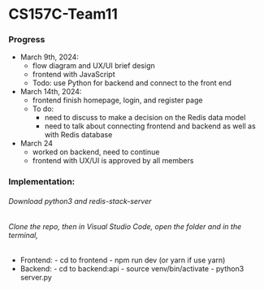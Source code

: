 # CS157C-Team11


### Progress
  - March 9th, 2024:
      - flow diagram and UX/UI brief design
      - frontend with JavaScript
      - Todo: use Python for backend and connect to the front end 
  - March 14th, 2024:
      - frontend finish homepage, login, and register page
      - To do:
         - need to discuss to make a decision on the Redis data model
         - need to talk about connecting frontend and backend as well as with Redis database
  - March 24
      - worked on backend, need to continue
      - frontend with UX/UI is approved by all members
### Implementation:
###### Download python3 and redis-stack-server
###### Clone the repo, then in Visual Studio Code, open the folder and in the terminal,
- Frontend:
      - cd to frontend
      - npm run dev (or yarn if use yarn)
- Backend:
      - cd to backend:api
      - source venv/bin/activate
      - python3 server.py
